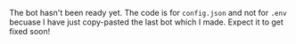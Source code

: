 The bot hasn't been ready yet. The code is for `config.json` and not for `.env` becuase I have just copy-pasted the last bot which I made. Expect it to get fixed soon!
